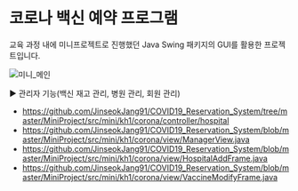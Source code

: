 # 코로나 백신 예약 프로그램

교육 과정 내에 미니프로젝트로 진행했던 Java Swing 패키지의 GUI를 활용한 프로젝트입니다.

![미니_메인](https://user-images.githubusercontent.com/85108311/155109852-1a173346-67a4-4a92-adf6-6bf42d070716.PNG)


▶ 관리자 기능(백신 재고 관리, 병원 관리, 회원 관리)

- https://github.com/JinseokJang91/COVID19_Reservation_System/tree/master/MiniProject/src/mini/kh1/corona/controller/hospital
- https://github.com/JinseokJang91/COVID19_Reservation_System/blob/master/MiniProject/src/mini/kh1/corona/view/ManagerView.java
- https://github.com/JinseokJang91/COVID19_Reservation_System/blob/master/MiniProject/src/mini/kh1/corona/view/HospitalAddFrame.java
- https://github.com/JinseokJang91/COVID19_Reservation_System/blob/master/MiniProject/src/mini/kh1/corona/view/VaccineModifyFrame.java
